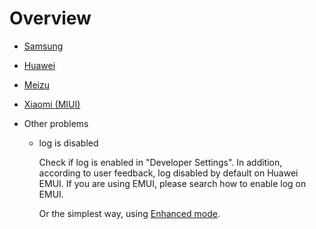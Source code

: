# Overview

* [Samsung](./samsung.md)
* [Huawei](./huawei.md)
* [Meizu](./meizu.md)
* [Xiaomi (MIUI)](./miui.md)
* Other problems

  * log is disabled

    Check if log is enabled in "Developer Settings". In addition, according to user feedback, log disabled by default on Huawei EMUI. If you are using EMUI, please search how to enable log on EMUI.

    Or the simplest way, using [Enhanced mode](./../enhanced_mode/).
